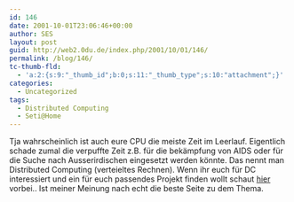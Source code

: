 ```yaml
---
id: 146
date: 2001-10-01T23:06:46+00:00
author: SES
layout: post
guid: http://web2.0du.de/index.php/2001/10/01/146/
permalink: /blog/146/
tc-thumb-fld:
  - 'a:2:{s:9:"_thumb_id";b:0;s:11:"_thumb_type";s:10:"attachment";}'
categories:
  - Uncategorized
tags:
  - Distributed Computing
  - Seti@Home
---
```

Tja wahrscheinlich ist auch eure CPU die meiste Zeit im Leerlauf. Eigentlich schade zumal die verpuffte Zeit z.B. für die bekämpfung von AIDS oder für die Suche nach Ausserirdischen eingesetzt werden könnte. Das nennt man Distributed Computing (verteieltes Rechnen). Wenn ihr euch für DC interessiert und ein für euch passendes Projekt finden wollt schaut [hier](http://www.distributedcomputing.info) vorbei.. Ist meiner Meinung nach echt die beste Seite zu dem Thema.